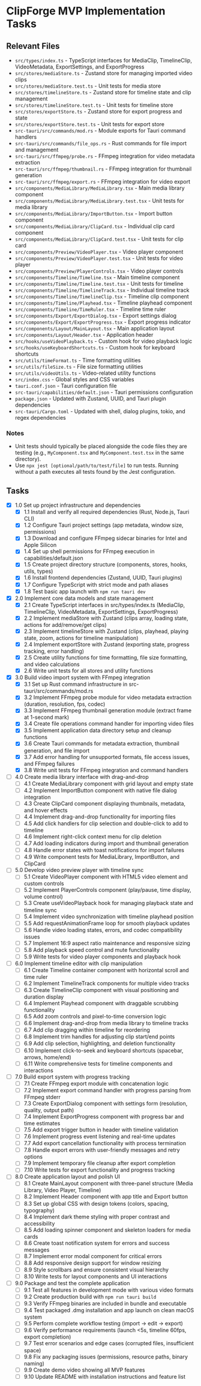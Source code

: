 # ClipForge MVP Implementation Tasks

## Relevant Files

- `src/types/index.ts` - TypeScript interfaces for MediaClip, TimelineClip, VideoMetadata, ExportSettings, and ExportProgress
- `src/stores/mediaStore.ts` - Zustand store for managing imported video clips
- `src/stores/mediaStore.test.ts` - Unit tests for media store
- `src/stores/timelineStore.ts` - Zustand store for timeline state and clip management
- `src/stores/timelineStore.test.ts` - Unit tests for timeline store
- `src/stores/exportStore.ts` - Zustand store for export progress and state
- `src/stores/exportStore.test.ts` - Unit tests for export store
- `src-tauri/src/commands/mod.rs` - Module exports for Tauri command handlers
- `src-tauri/src/commands/file_ops.rs` - Rust commands for file import and management
- `src-tauri/src/ffmpeg/probe.rs` - FFmpeg integration for video metadata extraction
- `src-tauri/src/ffmpeg/thumbnail.rs` - FFmpeg integration for thumbnail generation
- `src-tauri/src/ffmpeg/export.rs` - FFmpeg integration for video export
- `src/components/MediaLibrary/MediaLibrary.tsx` - Main media library component
- `src/components/MediaLibrary/MediaLibrary.test.tsx` - Unit tests for media library
- `src/components/MediaLibrary/ImportButton.tsx` - Import button component
- `src/components/MediaLibrary/ClipCard.tsx` - Individual clip card component
- `src/components/MediaLibrary/ClipCard.test.tsx` - Unit tests for clip card
- `src/components/Preview/VideoPlayer.tsx` - Video player component
- `src/components/Preview/VideoPlayer.test.tsx` - Unit tests for video player
- `src/components/Preview/PlayerControls.tsx` - Video player controls
- `src/components/Timeline/Timeline.tsx` - Main timeline component
- `src/components/Timeline/Timeline.test.tsx` - Unit tests for timeline
- `src/components/Timeline/TimelineTrack.tsx` - Individual timeline track
- `src/components/Timeline/TimelineClip.tsx` - Timeline clip component
- `src/components/Timeline/Playhead.tsx` - Timeline playhead component
- `src/components/Timeline/TimeRuler.tsx` - Timeline time ruler
- `src/components/Export/ExportDialog.tsx` - Export settings dialog
- `src/components/Export/ExportProgress.tsx` - Export progress indicator
- `src/components/Layout/MainLayout.tsx` - Main application layout
- `src/components/Layout/Header.tsx` - Application header
- `src/hooks/useVideoPlayback.ts` - Custom hook for video playback logic
- `src/hooks/useKeyboardShortcuts.ts` - Custom hook for keyboard shortcuts
- `src/utils/timeFormat.ts` - Time formatting utilities
- `src/utils/fileSize.ts` - File size formatting utilities
- `src/utils/videoUtils.ts` - Video-related utility functions
- `src/index.css` - Global styles and CSS variables
- `tauri.conf.json` - Tauri configuration file
- `src-tauri/capabilities/default.json` - Tauri permissions configuration
- `package.json` - Updated with Zustand, UUID, and Tauri plugin dependencies
- `src-tauri/Cargo.toml` - Updated with shell, dialog plugins, tokio, and regex dependencies

### Notes

- Unit tests should typically be placed alongside the code files they are testing (e.g., `MyComponent.tsx` and `MyComponent.test.tsx` in the same directory).
- Use `npx jest [optional/path/to/test/file]` to run tests. Running without a path executes all tests found by the Jest configuration.

## Tasks

- [x] 1.0 Set up project infrastructure and dependencies
  - [x] 1.1 Install and verify all required dependencies (Rust, Node.js, Tauri CLI)
  - [x] 1.2 Configure Tauri project settings (app metadata, window size, permissions)
  - [x] 1.3 Download and configure FFmpeg sidecar binaries for Intel and Apple Silicon
  - [x] 1.4 Set up shell permissions for FFmpeg execution in capabilities/default.json
  - [x] 1.5 Create project directory structure (components, stores, hooks, utils, types)
  - [x] 1.6 Install frontend dependencies (Zustand, UUID, Tauri plugins)
  - [x] 1.7 Configure TypeScript with strict mode and path aliases
  - [x] 1.8 Test basic app launch with `npm run tauri dev`

- [x] 2.0 Implement core data models and state management
  - [x] 2.1 Create TypeScript interfaces in src/types/index.ts (MediaClip, TimelineClip, VideoMetadata, ExportSettings, ExportProgress)
  - [x] 2.2 Implement mediaStore with Zustand (clips array, loading state, actions for add/remove/get clips)
  - [x] 2.3 Implement timelineStore with Zustand (clips, playhead, playing state, zoom, actions for timeline manipulation)
  - [x] 2.4 Implement exportStore with Zustand (exporting state, progress tracking, error handling)
  - [x] 2.5 Create utility functions for time formatting, file size formatting, and video calculations
  - [x] 2.6 Write unit tests for all stores and utility functions

- [x] 3.0 Build video import system with FFmpeg integration
  - [x] 3.1 Set up Rust command infrastructure in src-tauri/src/commands/mod.rs
  - [x] 3.2 Implement FFmpeg probe module for video metadata extraction (duration, resolution, fps, codec)
  - [x] 3.3 Implement FFmpeg thumbnail generation module (extract frame at 1-second mark)
  - [x] 3.4 Create file operations command handler for importing video files
  - [x] 3.5 Implement application data directory setup and cleanup functions
  - [x] 3.6 Create Tauri commands for metadata extraction, thumbnail generation, and file import
  - [x] 3.7 Add error handling for unsupported formats, file access issues, and FFmpeg failures
  - [x] 3.8 Write unit tests for FFmpeg integration and command handlers

- [ ] 4.0 Create media library interface with drag-and-drop
  - [ ] 4.1 Create MediaLibrary component with grid layout and empty state
  - [ ] 4.2 Implement ImportButton component with native file dialog integration
  - [ ] 4.3 Create ClipCard component displaying thumbnails, metadata, and hover effects
  - [ ] 4.4 Implement drag-and-drop functionality for importing files
  - [ ] 4.5 Add click handlers for clip selection and double-click to add to timeline
  - [ ] 4.6 Implement right-click context menu for clip deletion
  - [ ] 4.7 Add loading indicators during import and thumbnail generation
  - [ ] 4.8 Handle error states with toast notifications for import failures
  - [ ] 4.9 Write component tests for MediaLibrary, ImportButton, and ClipCard

- [ ] 5.0 Develop video preview player with timeline sync
  - [ ] 5.1 Create VideoPlayer component with HTML5 video element and custom controls
  - [ ] 5.2 Implement PlayerControls component (play/pause, time display, volume control)
  - [ ] 5.3 Create useVideoPlayback hook for managing playback state and timeline sync
  - [ ] 5.4 Implement video synchronization with timeline playhead position
  - [ ] 5.5 Add requestAnimationFrame loop for smooth playback updates
  - [ ] 5.6 Handle video loading states, errors, and codec compatibility issues
  - [ ] 5.7 Implement 16:9 aspect ratio maintenance and responsive sizing
  - [ ] 5.8 Add playback speed control and mute functionality
  - [ ] 5.9 Write tests for video player components and playback hook

- [ ] 6.0 Implement timeline editor with clip manipulation
  - [ ] 6.1 Create Timeline container component with horizontal scroll and time ruler
  - [ ] 6.2 Implement TimelineTrack components for multiple video tracks
  - [ ] 6.3 Create TimelineClip component with visual positioning and duration display
  - [ ] 6.4 Implement Playhead component with draggable scrubbing functionality
  - [ ] 6.5 Add zoom controls and pixel-to-time conversion logic
  - [ ] 6.6 Implement drag-and-drop from media library to timeline tracks
  - [ ] 6.7 Add clip dragging within timeline for reordering
  - [ ] 6.8 Implement trim handles for adjusting clip start/end points
  - [ ] 6.9 Add clip selection, highlighting, and deletion functionality
  - [ ] 6.10 Implement click-to-seek and keyboard shortcuts (spacebar, arrows, home/end)
  - [ ] 6.11 Write comprehensive tests for timeline components and interactions

- [ ] 7.0 Build export system with progress tracking
  - [ ] 7.1 Create FFmpeg export module with concatenation logic
  - [ ] 7.2 Implement export command handler with progress parsing from FFmpeg stderr
  - [ ] 7.3 Create ExportDialog component with settings form (resolution, quality, output path)
  - [ ] 7.4 Implement ExportProgress component with progress bar and time estimates
  - [ ] 7.5 Add export trigger button in header with timeline validation
  - [ ] 7.6 Implement progress event listening and real-time updates
  - [ ] 7.7 Add export cancellation functionality with process termination
  - [ ] 7.8 Handle export errors with user-friendly messages and retry options
  - [ ] 7.9 Implement temporary file cleanup after export completion
  - [ ] 7.10 Write tests for export functionality and progress tracking

- [ ] 8.0 Create application layout and polish UI
  - [ ] 8.1 Create MainLayout component with three-panel structure (Media Library, Video Player, Timeline)
  - [ ] 8.2 Implement Header component with app title and Export button
  - [ ] 8.3 Set up global CSS with design tokens (colors, spacing, typography)
  - [ ] 8.4 Implement dark theme styling with proper contrast and accessibility
  - [ ] 8.5 Add loading spinner component and skeleton loaders for media cards
  - [ ] 8.6 Create toast notification system for errors and success messages
  - [ ] 8.7 Implement error modal component for critical errors
  - [ ] 8.8 Add responsive design support for window resizing
  - [ ] 8.9 Style scrollbars and ensure consistent visual hierarchy
  - [ ] 8.10 Write tests for layout components and UI interactions

- [ ] 9.0 Package and test the complete application
  - [ ] 9.1 Test all features in development mode with various video formats
  - [ ] 9.2 Create production build with `npm run tauri build`
  - [ ] 9.3 Verify FFmpeg binaries are included in bundle and executable
  - [ ] 9.4 Test packaged .dmg installation and app launch on clean macOS system
  - [ ] 9.5 Perform complete workflow testing (import → edit → export)
  - [ ] 9.6 Verify performance requirements (launch <5s, timeline 60fps, export completion)
  - [ ] 9.7 Test error scenarios and edge cases (corrupted files, insufficient space)
  - [ ] 9.8 Fix any packaging issues (permissions, resource paths, binary naming)
  - [ ] 9.9 Create demo video showing all MVP features
  - [ ] 9.10 Update README with installation instructions and feature list
